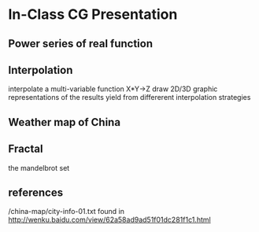 In-Class CG Presentation
======

Power series of real function
------

Interpolation
------
interpolate a multi-variable function X*Y->Z
draw 2D/3D graphic representations of the results yield from differerent interpolation strategies 

Weather map of China
------

Fractal
------
the mandelbrot set

references
------
/china-map/city-info-01.txt found in http://wenku.baidu.com/view/62a58ad9ad51f01dc281f1c1.html
